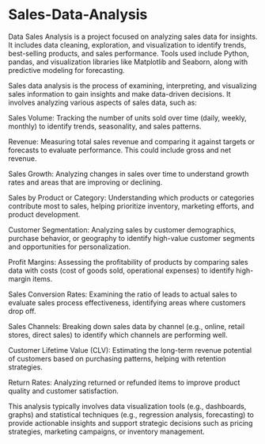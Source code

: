 # Sales-Data-Analysis
Data Sales Analysis is a project focused on analyzing sales data for insights. It includes data cleaning, exploration, and visualization to identify trends, best-selling products, and sales performance. Tools used include Python, pandas, and visualization libraries like Matplotlib and Seaborn, along with predictive modeling for forecasting.

Sales data analysis is the process of examining, interpreting, and visualizing sales information to gain insights and make data-driven decisions. It involves analyzing various aspects of sales data, such as:

Sales Volume: Tracking the number of units sold over time (daily, weekly, monthly) to identify trends, seasonality, and sales patterns.

Revenue: Measuring total sales revenue and comparing it against targets or forecasts to evaluate performance. This could include gross and net revenue.

Sales Growth: Analyzing changes in sales over time to understand growth rates and areas that are improving or declining.

Sales by Product or Category: Understanding which products or categories contribute most to sales, helping prioritize inventory, marketing efforts, and product development.

Customer Segmentation: Analyzing sales by customer demographics, purchase behavior, or geography to identify high-value customer segments and opportunities for personalization.

Profit Margins: Assessing the profitability of products by comparing sales data with costs (cost of goods sold, operational expenses) to identify high-margin items.

Sales Conversion Rates: Examining the ratio of leads to actual sales to evaluate sales process effectiveness, identifying areas where customers drop off.

Sales Channels: Breaking down sales data by channel (e.g., online, retail stores, direct sales) to identify which channels are performing well.

Customer Lifetime Value (CLV): Estimating the long-term revenue potential of customers based on purchasing patterns, helping with retention strategies.

Return Rates: Analyzing returned or refunded items to improve product quality and customer satisfaction.

This analysis typically involves data visualization tools (e.g., dashboards, graphs) and statistical techniques (e.g., regression analysis, forecasting) to provide actionable insights and support strategic decisions such as pricing strategies, marketing campaigns, or inventory management.
